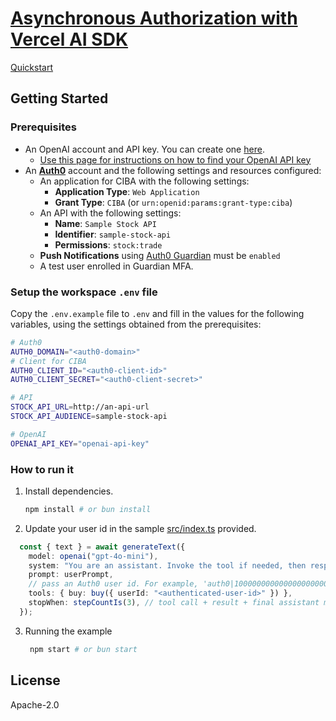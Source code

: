 # [Asynchronous Authorization with Vercel AI SDK](https://auth0.com/ai/docs/async-authorization)

[Quickstart](https://auth0.com/ai/docs/async-authorization)

## Getting Started

### Prerequisites

- An OpenAI account and API key. You can create one [here](https://platform.openai.com).
  - [Use this page for instructions on how to find your OpenAI API key](https://help.openai.com/en/articles/4936850-where-do-i-find-my-openai-api-key)
- An **[Auth0](https://auth0.com)** account and the following settings and resources configured:
  - An application for CIBA with the following settings:
    - **Application Type**: `Web Application`
    - **Grant Type**: `CIBA` (or `urn:openid:params:grant-type:ciba`)
  - An API with the following settings:
    - **Name**: `Sample Stock API`
    - **Identifier**: `sample-stock-api`
    - **Permissions**: `stock:trade`
  - **Push Notifications** using [Auth0 Guardian](https://auth0.com/docs/secure/multi-factor-authentication/auth0-guardian) must be `enabled`
  - A test user enrolled in Guardian MFA.

### Setup the workspace `.env` file

Copy the `.env.example` file to `.env` and fill in the values for the following variables, using the settings obtained from the prerequisites:

```sh
# Auth0
AUTH0_DOMAIN="<auth0-domain>"
# Client for CIBA
AUTH0_CLIENT_ID="<auth0-client-id>"
AUTH0_CLIENT_SECRET="<auth0-client-secret>"

# API
STOCK_API_URL=http://an-api-url
STOCK_API_AUDIENCE=sample-stock-api

# OpenAI
OPENAI_API_KEY="openai-api-key"
```

### How to run it

1. Install dependencies.

   ```sh
   npm install # or bun install
   ```

2. Update your user id in the sample [src/index.ts](./src/index.ts) provided.
  ```typescript
    const { text } = await generateText({
      model: openai("gpt-4o-mini"),
      system: "You are an assistant. Invoke the tool if needed, then respond with a past-tense confirmation.",
      prompt: userPrompt,
      // pass an Auth0 user id. For example, 'auth0|100000000000000000000' or 'google-oauth2|100000000000000000000'
      tools: { buy: buy({ userId: "<authenticated-user-id>" }) },
      stopWhen: stepCountIs(3), // tool call + result + final assistant message
    });
  ```

3. Running the example

   ```sh
    npm start # or bun start
   ```

## License

Apache-2.0
